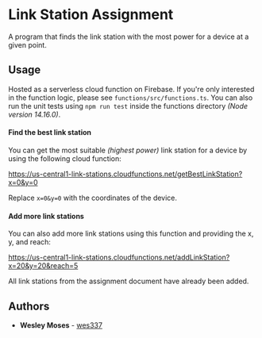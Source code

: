 # Link Station Assignment

A program that finds the link station with the most power for a device at a given point.

## Usage

Hosted as a serverless cloud function on Firebase. If you're only interested in the function logic, please see `functions/src/functions.ts`.
You can also run the unit tests using `npm run test` inside the functions directory _(Node version 14.16.0)_.

#### Find the best link station

You can get the most suitable _(highest power)_ link station for a device by using the following cloud function:

https://us-central1-link-stations.cloudfunctions.net/getBestLinkStation?x=0&y=0

Replace `x=0&y=0` with the coordinates of the device.

#### Add more link stations

You can also add more link stations using this function and providing the x, y, and reach:

https://us-central1-link-stations.cloudfunctions.net/addLinkStation?x=20&y=20&reach=5

All link stations from the assignment document have already been added.

## Authors

- **Wesley Moses** - [wes337](https://github.com/wes337)
